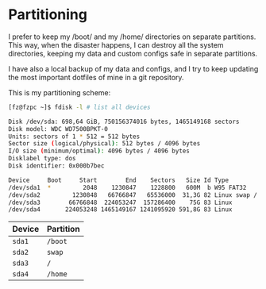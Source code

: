 # Partitioning

I prefer to keep my /boot/ and my /home/ directories on separate partitions.
This way, when the disaster happens, I can destroy all the system directories, keeping my data and custom configs safe in separate partitions.

I have also a local backup of my data and configs, and I try to keep updating the most important dotfiles of mine in a git repository.

This is my partitioning scheme:

```bash
[fz@fzpc ~]$ fdisk -l # list all devices

Disk /dev/sda: 698,64 GiB, 750156374016 bytes, 1465149168 sectors
Disk model: WDC WD7500BPKT-0
Units: sectors of 1 * 512 = 512 bytes
Sector size (logical/physical): 512 bytes / 4096 bytes
I/O size (minimum/optimal): 4096 bytes / 4096 bytes
Disklabel type: dos
Disk identifier: 0x000b7bec

Device     Boot     Start        End    Sectors   Size Id Type
/dev/sda1  *         2048    1230847    1228800   600M  b W95 FAT32
/dev/sda2         1230848   66766847   65536000  31,3G 82 Linux swap / Solaris
/dev/sda3        66766848  224053247  157286400    75G 83 Linux
/dev/sda4       224053248 1465149167 1241095920 591,8G 83 Linux
```
|Device|Partition|
|---|---|
|`sda1`|`/boot`|
|`sda2`|`swap`|
|`sda3`|`/`|
|`sda4`|`/home`|
